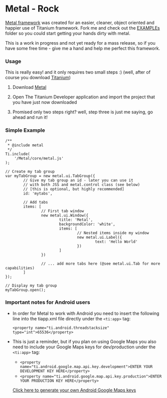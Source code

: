 Metal - Rock
============
[Metal framework](https://github.com/amirlazarovich/Metal/tree/master/Resources/Metal) was created for an easier, cleaner, object oriented and happier use of Titanium framework.
Fork me and check out the [EXAMPLEs](https://github.com/amirlazarovich/Metal/tree/master/Resources/EXAMPLEs) folder so 
you could start getting your hands dirty with metal.

This is a work in progress and not yet ready for a mass release, so if you have some free time - give me a hand and help
me perfect this framework. 

### Usage ###
This is really easy! and it only requires two small steps :) (well, after of course you download [Titanium](http://developer.appcelerator.com/get_started))

1. Download [Metal](https://github.com/amirlazarovich/Metal/archives/master) 

2. Open The Titanium Developer application and import the project that you have just now downloaded

3. Promised only two steps right? well, step three is just me saying, go ahead and run it! 

### Simple Example ###

    /**
     * @include metal
     */
    Ti.include(
        '/Metal/core/metal.js'
    );	
    
    // Create my tab group
    var myTabGroup = new metal.ui.TabGroup({
            // Give my tab group an id - later you can use it
            // with both JSS and metal.control class (see below)
            // [this is optional, but highly recommended]
            id: 'mytabs',
            
            // Add tabs
            items: [
                    // First tab window
                    new metal.ui.Window({ 
                            title: 'Metal',
                            backgroundColor: 'white',			
                            items: [
                                    // Nested items inside my window
                                    new metal.ui.Label({
                                            text: 'Hello World'
                                    })
                            ]
                    })
                    
                    // ... add more tabs here (@see metal.ui.Tab for more capabilities)
            ]
    });
    
    // Display my tab group
    myTabGroup.open();

### Important notes for Android users ###
- In order for Metal to work with Android you need to insert the following line into the tiapp.xml file directly 
  under the `<ti:app>` tag:

    `<property name="ti.android.threadstacksize" type="int">65536</property>`

- This is just a reminder, but if you plan on using Google Maps you also need to include your Google Maps keys for dev/production under the `<ti:app>` tag:

    - `<property name="ti.android.google.map.api.key.development">ENTER YOUR DEVELOPMENT KEY HERE</property>`
    - `<property name="ti.android.google.map.api.key.production">ENTER YOUR PRODUCTION KEY HERE</property>`

    [Click here to generate your own Android Google Maps keys](http://code.google.com/android/maps-api-signup.html)